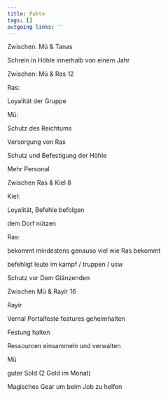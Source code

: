 ```yaml
---
title: Pakte  
tags: []
outgoing links: ''  
---
```

Zwischen: Mü & Tanas  

Schrein in Höhle innerhalb von einem Jahr  

   

Zwischen: Mü & Ras 12

  

Ras:  

Loyalität der Gruppe   

  

  

Mü:  

Schutz des Reichtums  

Versorgung von Ras    

Schutz und Befestigung der Höhle    

Mehr Personal     





Zwischen Ras & Kiel 8  

  

Kiel:  

Loyalität, Befehle befolgen  

dem Dorf nützen  



Ras:  

bekommt mindestens genauso viel wie Ras bekommt  

befehligt leute im kampf / truppen / usw  

Schutz vor Dem Glänzenden  



Zwischen Mü & Rayir 16



Rayir

Vernal Portalfeste features geheimhalten

Festung halten

Ressourcen einsammeln und verwalten



Mü

guter Sold (2 Gold im Monat)

Magisches Gear um beim Job zu helfen

